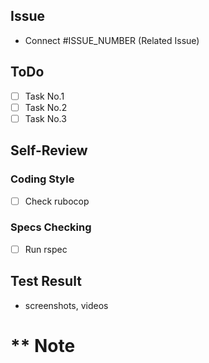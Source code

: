 ## Issue
- Connect #ISSUE_NUMBER (Related Issue)

## ToDo
- [ ] Task No.1
- [ ] Task No.2
- [ ] Task No.3

## Self-Review
### Coding Style
- [ ] Check rubocop

### Specs Checking
- [ ] Run rspec

## Test Result
- screenshots, videos

# ** Note
